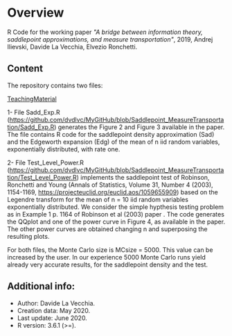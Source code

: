 # Overview

R Code for the working paper *"A bridge between information theory, saddlepoint approximations,
and measure transportation"*, 2019, Andrej Ilievski, Davide La Vecchia, Elvezio Ronchetti.

## Content

The repository contains two files:

[TeachingMaterial](https://github.com/lgatto/TeachingMaterial)

1- File Sadd_Exp.R (https://github.com/dvdlvc/MyGitHub/blob/Saddlepoint_MeasureTransportation/Sadd_Exp.R) generates the Figure 2 and 
Figure 3 available in the paper. The file contains R code for the saddlepoint density approximation (Sad) and the Edgeworth 
expansion (Edg) of the mean of n iid random variables, exponentially distributed, with rate one.

2- File Test_Level_Power.R (https://github.com/dvdlvc/MyGitHub/blob/Saddlepoint_MeasureTransportation/Test_Level_Power.R) 
implements the saddlepoint test of Robinson, Ronchetti and Young (Annals of Statistics, Volume 31, Number 4 (2003), 1154-1169, 
https://projecteuclid.org/euclid.aos/1059655909) based on the Legendre transform for the mean 
of n = 10 iid random variables exponentially distributed. We consider the simple hypthesis testing problem as in Example 1 p. 
1164 of Robinson et al (2003) paper . The code generates the QQplot and one of the power curve in Figure 4, as available in 
the paper. The other power curves are obtained changing n and superposing the resulting plots.

For both files, the Monte Carlo size is MCsize = 5000. This value can be increased by the user. In our experience 5000 Monte 
Carlo runs yield already very accurate results, for the saddlepoint density and the test. 

## Additional info:
- Author: Davide La Vecchia.
- Creation data: May 2020. 
- Last update: June 2020. 
- R version: 3.6.1 (>=).
